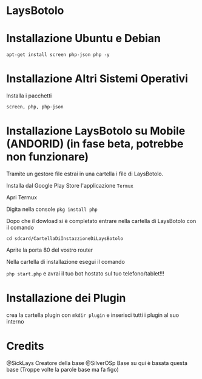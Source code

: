 # LaysBotolo

# Installazione Ubuntu e Debian

`apt-get install screen php-json php -y`

# Installazione Altri Sistemi Operativi

Installa i pacchetti

`screen, php, php-json`

# Installazione LaysBotolo su Mobile (ANDORID) (in fase beta, potrebbe non funzionare)

Tramite un gestore file estrai in una cartella i file di LaysBotolo.

Installa dal Google Play Store l'applicazione `Termux`

Apri Termux

Digita nella console `pkg install php`

Dopo che il dowload si è completato entrare nella cartella di LaysBotolo con il comando

`cd sdcard/CartellaDiInstazzioneDiLaysBotolo`

Aprite la porta 80 del vostro router

Nella cartella di installazione esegui il comando

`php start.php` e avrai il tuo bot hostato sul tuo telefono/tablet!!!

# Installazione dei Plugin

crea la cartella plugin con `mkdir plugin` e inserisci tutti i plugin al suo interno

# Credits

@SickLays Creatore della base 
@SilverOSp Base su qui è basata questa base (Troppe volte la parole base ma fa figo)


